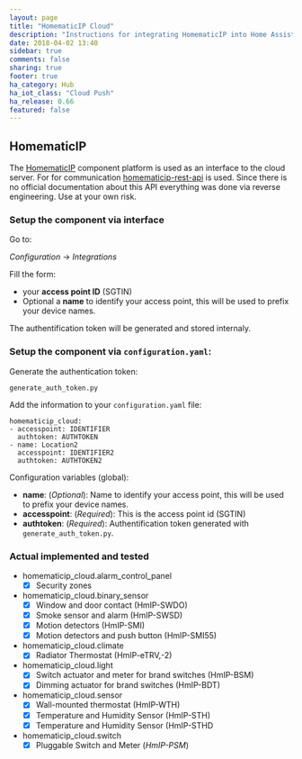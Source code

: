 ```yaml
---
layout: page
title: "HomematicIP Cloud"
description: "Instructions for integrating HomematicIP into Home Assistant."
date: 2018-04-02 13:40
sidebar: true
comments: false
sharing: true
footer: true
ha_category: Hub
ha_iot_class: "Cloud Push"
ha_release: 0.66
featured: false
---
```


## HomematicIP

The [HomematicIP](http://www.homematic-ip.com) component platform is used as an interface to the cloud server.
For for communication [homematicip-rest-api](https://github.com/coreGreenberet/homematicip-rest-api) is used. Since there is no official documentation about this API everything was done via reverse engineering. Use at your own risk.

### Setup the component via interface 
  
Go to: 

*Configuration* -> *Integrations*
  
Fill the form:
* your **access point ID** (SGTIN)
* Optional a **name** to identify your access point, this will be used to prefix your device names.
  
The authentification token will be generated and stored internaly.

### Setup the component via `configuration.yaml`:
  
Generate the authentication token:
  
`generate_auth_token.py`
  
Add the information to your `configuration.yaml` file:

```    
homematicip_cloud:
- accesspoint: IDENTIFIER
  authtoken: AUTHTOKEN
- name: Location2
  accesspoint: IDENTIFIER2
  authtoken: AUTHTOKEN2
```

Configuration variables (global):
* **name**: (*Optional*): Name to identify your access point, this will be used to prefix your device names.
* **accesspoint**: (*Required*): This is the access point id (SGTIN)
* **authtoken**: (*Required*): Authentification token generated with `generate_auth_token.py`.

### Actual implemented and tested
  * homematicip_cloud.alarm_control_panel
    - [x] Security zones
  * homematicip_cloud.binary_sensor  
    - [x] Window and door contact (HmIP-SWDO)
    - [x] Smoke sensor and alarm (HmIP-SWSD) 
    - [x] Motion detectors (HmIP-SMI)
    - [x] Motion detectors and push button (HmIP-SMI55)
  * homematicip_cloud.climate
    - [x] Radiator Thermostat (HmIP-eTRV,-2)
  * homematicip_cloud.light
    - [x] Switch actuator and meter for brand switches (HmIP-BSM)
    - [x] Dimming actuator for brand switches (HmIP-BDT)
  * homematicip_cloud.sensor
    - [x] Wall-mounted thermostat (HmIP-WTH)
    - [x] Temperature and Humidity Sensor (HmIP-STH)
    - [x] Temperature and Humidity Sensor (HmIP-STHD
  * homematicip_cloud.switch
    - [x] Pluggable Switch and Meter (*HmIP-PSM*)
